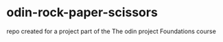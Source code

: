 # odin-rock-paper-scissors
repo created for a project part of the The odin project Foundations course
